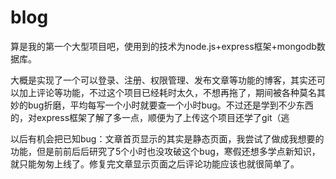 # blog
算是我的第一个大型项目吧，使用到的技术为node.js+express框架+mongodb数据库。

大概是实现了一个可以登录、注册、权限管理、发布文章等功能的博客，其实还可以加上评论等功能，不过这个项目已经耗时太久，不想再拖了，期间被各种莫名其妙的bug折磨，平均每写一个小时就要查一个小时bug。不过还是学到不少东西的，对express框架了解了多一点，顺便为了上传这个项目还学了git（逃

以后有机会把已知bug：文章首页显示的其实是静态页面，我尝试了做成我想要的功能，但是前前后后研究了5个小时也没攻破这个bug，寒假还想多学点新知识，就只能匆匆上线了。修复完文章显示页面之后评论功能应该也就很简单了。 
